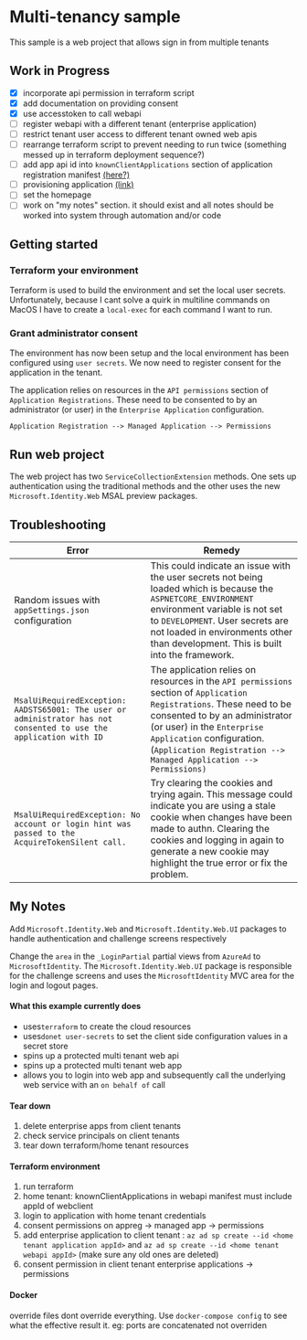 # Multi-tenancy sample

This sample is a web project that allows sign in from multiple tenants

## Work in Progress

- [X] incorporate api permission in terraform script
- [X] add documentation on providing consent
- [X] use accesstoken to call webapi
- [ ] register webapi with a different tenant (enterprise application)
- [ ] restrict tenant user access to different tenant owned web apis
- [ ] rearrange terraform script to prevent needing to run twice (something messed up in terraform deployment sequence?)
- [ ] add app api id into `knownClientApplications` section of application registration manifest [(here?)](https://docs.microsoft.com/en-us/cli/azure/ad/app?view=azure-cli-latest#az-ad-app-update)
- [ ] provisioning application [(link)](https://docs.microsoft.com/en-us/azure/active-directory/app-provisioning/user-provisioning)
- [ ] set the homepage
- [ ] work on "my notes" section.  it should exist and all notes should be worked into system through automation and/or code

## Getting started

### Terraform your environment
Terraform is used to build the environment and set the local user secrets.  Unfortunately, because I cant solve a quirk in multiline commands on MacOS I have to create a `local-exec` for each command I want to run.

### Grant administrator consent
The environment has now been setup and the local environment has been configured using `user secrets`.  We now need to register consent for the application in the tenant.

The application relies on resources in the `API permissions` section of `Application Registrations`.  These need to be consented to by an administrator (or user) in the `Enterprise Application` configuration.

```text
Application Registration --> Managed Application --> Permissions
```
## Run web project
The web project has two `ServiceCollectionExtension` methods.  One sets up authentication using the traditional methods and the other uses the new `Microsoft.Identity.Web` MSAL preview packages.

## Troubleshooting

|Error|Remedy|
|-|-|
|Random issues with `appSettings.json` configuration| This could indicate an issue with the user secrets not being loaded which is because the `ASPNETCORE_ENVIRONMENT` environment variable is not set to `DEVELOPMENT`.  User secrets are not loaded in environments other than development.  This is built into the framework.|
|`MsalUiRequiredException: AADSTS65001: The user or administrator has not consented to use the application with ID`|The application relies on resources in the `API permissions` section of `Application Registrations`.  These need to be consented to by an administrator (or user) in the `Enterprise Application` configuration. (```Application Registration --> Managed Application --> Permissions)```|
|`MsalUiRequiredException: No account or login hint was passed to the AcquireTokenSilent call.`|Try clearing the cookies and trying again.  This message could indicate you are using a stale cookie when changes have been made to authn.  Clearing the cookies and logging in again to generate a new cookie may highlight the true error or fix the problem.|

## My Notes

Add `Microsoft.Identity.Web` and `Microsoft.Identity.Web.UI` packages to handle authentication and challenge screens respectively

Change the `area` in the `_LoginPartial` partial views from `AzureAd` to `MicrosoftIdentity`.  The `Microsoft.Identity.Web.UI` package is responsible for the challenge screens and uses the `MicrosoftIdentity` MVC area for the login and logout pages.


#### What this example currently does

- uses`terraform` to create the cloud resources
- uses`donet user-secrets` to set the client side configuration values in a secret store
- spins up a protected multi tenant web api 
- spins up a protected multi tenant web app
- allows you to login into web app and subsequently call the underlying web service with an `on behalf of` call

#### Tear down 

1. delete enterprise apps from client tenants
2. check service principals on client tenants
3. tear down terraform/home tenant resources

#### Terraform environment

1. run terraform
2. home tenant: knownClientApplications in webapi manifest must include appId of webclient
3. login to application with home tenant credentials
4. consent permissions on appreg -> managed app -> permissions
5. add enterprise application to client tenant : `az ad sp create --id <home tenant application appId>` and `az ad sp create --id <home tenant webapi appId>` (make sure any old ones are deleted)
6. consent permission in client tenant enterprise applications -> permissions

#### Docker
override files dont override everything.  Use `docker-compose config` to see what the effective result it. eg: ports are concatenated not overriden
